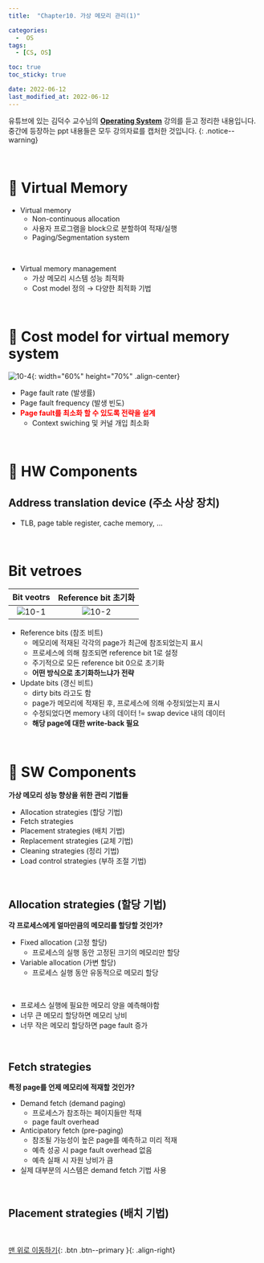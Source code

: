 ```yaml
---
title:  "Chapter10. 가상 메모리 관리(1)" 

categories:
  -  OS
tags:
  - [CS, OS]

toc: true
toc_sticky: true

date: 2022-06-12
last_modified_at: 2022-06-12
---
```


유튜브에 있는 김덕수 교수님의 **[Operating System](https://www.youtube.com/watch?v=EdTtGv9w2sA&list=PLBrGAFAIyf5rby7QylRc6JxU5lzQ9c4tN)** 강의를 듣고 정리한 내용입니다.<br>
중간에 등장하는 ppt 내용들은 모두 강의자료를 캡처한 것입니다.
{: .notice--warning}

<br>


# 🔧 Virtual Memory

- Virtual memory
  - Non-continuous allocation
  - 사용자 프로그램을 block으로 분할하여 적재/실행
  - Paging/Segmentation system

<br>

- Virtual memory management
  - 가상 메모리 시스템 성능 최적화
  - Cost model 정의 → 다양한 최적화 기법



<br>


# 🔧 Cost model for virtual memory system

![10-4](https://user-images.githubusercontent.com/96368476/173223164-13126f07-fe14-4da8-8024-dd9d61d31e2b.png){: width="60%" height="70%" .align-center}

- Page fault rate (발생률)
- Page fault frequency (발생 빈도)
- **<span style="color:red">Page fault를 최소화 할 수 있도록 전략을 설계</span>**
  - Context swiching 및 커널 개입 최소화





<br>


# 🔧 HW Components

## Address translation device (주소 사상 장치)

- TLB, page table register, cache memory, ...

<br>

# Bit vetroes

| Bit veotrs | Reference bit 초기화 |
|:-:|:-:|
| ![10-1](https://user-images.githubusercontent.com/96368476/173223167-cbddc998-848b-4379-ac97-39a038e8203a.png) | ![10-2](https://user-images.githubusercontent.com/96368476/173223168-bb59d94c-b907-42cc-9137-129a8196f4cf.png) |

- Reference bits (참조 비트)
  - 메모리에 적재된 각각의 page가 최근에 참조되었는지 표시
  - 프로세스에 의해 참조되면 reference bit 1로 설정
  - 주기적으로 모든 reference bit 0으로 초기화
  - **어떤 방식으로 초기화하느냐가 전략**
- Update bits (갱신 비트)
  - dirty bits 라고도 함
  - page가 메모리에 적재된 후, 프로세스에 의해 수정되었는지 표시
  - 수정되었다면 memory 내의 데이터 != swap device 내의 데이터
  - **해당 page에 대한 write-back 필요**




<br>


# 🔧 SW Components

**가상 메모리 성능 향상을 위한 관리 기법들**
- Allocation strategies (할당 기법)
- Fetch strategies
- Placement strategies (배치 기법)
- Replacement strategies (교체 기법)
- Cleaning strategies (정리 기법)
- Load control strategies (부하 조절 기법)



<br>


## Allocation strategies (할당 기법)

**각 프로세스에게 얼마만큼의 메모리를 할당할 것인가?**
- Fixed allocation (고정 할당)
  - 프로세스의 실행 동안 고정된 크기의 메모리만 할당
- Variable allocation (가변 할당)
  - 프로세스 실행 동안 유동적으로 메모리 할당

<br>

- 프로세스 실행에 필요한 메모리 양을 예측해야함
- 너무 큰 메모리 할당하면 메모리 낭비
- 너무 작은 메모리 할당하면 page fault 증가


<br>


## Fetch strategies

**특정 page를 언제 메모리에 적재할 것인가?**
- Demand fetch (demand paging)
  - 프로세스가 참조하는 페이지들만 적재
  - page fault overhead
- Anticipatory fetch (pre-paging)
  - 참조될 가능성이 높은 page를 예측하고 미리 적재
  - 예측 성공 시 page fault overhead 없음
  - 예측 실패 시 자원 낭비가 큼
- 실제 대부분의 시스템은 demand fetch 기법 사용



<br>


## Placement strategies (배치 기법)





<br>




[맨 위로 이동하기](#){: .btn .btn--primary }{: .align-right}